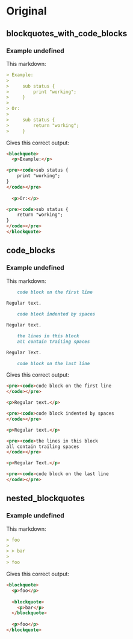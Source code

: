 # Original

## blockquotes_with_code_blocks

### Example undefined

This markdown:


```markdown
> Example:
> 
>     sub status {
>         print "working";
>     }
> 
> Or:
> 
>     sub status {
>         return "working";
>     }

```

Gives this correct output:


```html
<blockquote>
  <p>Example:</p>

<pre><code>sub status {
    print "working";
}
</code></pre>
  
  <p>Or:</p>

<pre><code>sub status {
    return "working";
}
</code></pre>
</blockquote>

```

## code_blocks

### Example undefined

This markdown:


```markdown
	code block on the first line
	
Regular text.

    code block indented by spaces

Regular text.

	the lines in this block  
	all contain trailing spaces  

Regular Text.

	code block on the last line

```

Gives this correct output:


```html
<pre><code>code block on the first line
</code></pre>

<p>Regular text.</p>

<pre><code>code block indented by spaces
</code></pre>

<p>Regular text.</p>

<pre><code>the lines in this block  
all contain trailing spaces  
</code></pre>

<p>Regular Text.</p>

<pre><code>code block on the last line
</code></pre>

```

## nested_blockquotes

### Example undefined

This markdown:


```markdown
> foo
>
> > bar
>
> foo

```

Gives this correct output:


```html
<blockquote>
  <p>foo</p>
  
  <blockquote>
    <p>bar</p>
  </blockquote>
  
  <p>foo</p>
</blockquote>

```

